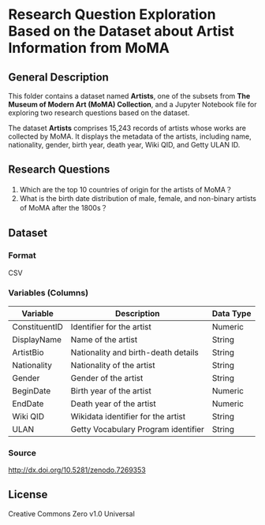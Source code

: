# Research Question Exploration Based on the Dataset about Artist Information from MoMA


## General Description
This folder contains a dataset named **Artists**, one of the subsets from **The Museum of Modern Art (MoMA) Collection**, and a Jupyter Notebook file for exploring two research questions based on the dataset.

The dataset **Artists** comprises 15,243 records of artists whose works are collected by MoMA. It displays the metadata of the artists, including name, nationality, gender, birth year, death year, Wiki QID, and Getty ULAN ID.


## Research Questions
1. Which are the top 10 countries of origin for the artists of MoMA？
2. What is the birth date distribution of male, female, and non-binary artists of MoMA after the 1800s？


## Dataset
### Format
CSV 


### Variables (Columns)

Variable        | Description                       | Data Type
--------------- | --------------------------------- | ---------
ConstituentID   | Identifier for the artist          | Numeric
DisplayName     | Name of the artist                 | String
ArtistBio       | Nationality and birth-death details   | String
Nationality     | Nationality of the artist          | String
Gender          | Gender of the artist               | String
BeginDate       | Birth year of the artist           | Numeric
EndDate         | Death year of the artist           | Numeric
Wiki QID        | Wikidata identifier for the artist | String
ULAN            | Getty Vocabulary Program identifier| String


### Source
http://dx.doi.org/10.5281/zenodo.7269353


## License
Creative Commons Zero v1.0 Universal
